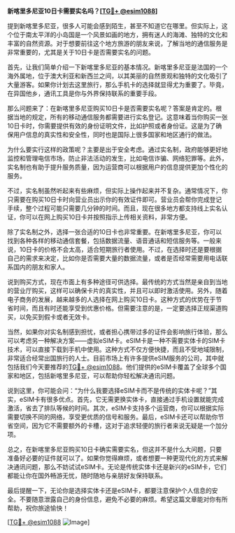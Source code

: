 **新喀里多尼亚10日卡需要实名吗？[[TG💪+ @esim1088](https://t.me/s/esim1088)]**

提到新喀里多尼亚，很多人可能会感到陌生，甚至不知道它在哪里。但实际上，这个位于南太平洋的小岛国是一个风景如画的地方，拥有迷人的海滩、独特的文化和丰富的自然资源。对于想要前往这个地方旅游的朋友来说，了解当地的通信服务是非常重要的，尤其是关于10日卡是否需要实名的问题。

首先，让我们简单介绍一下新喀里多尼亚的基本情况。新喀里多尼亚是法国的一个海外属地，位于澳大利亚和新西兰之间，以其美丽的自然景观和独特的文化吸引了大量游客。如果你计划去这里旅行，那么手机卡的选择就显得尤为重要了。毕竟，在异国他乡，通讯工具是你与外界保持联系的重要手段。

那么问题来了：在新喀里多尼亚购买10日卡是否需要实名呢？答案是肯定的。根据当地的规定，所有的移动通信服务都需要进行实名登记。这意味着当你购买一张10日卡时，你需要提供有效的身份证明文件，比如护照或者身份证。这是为了确保用户信息的真实性和安全性，同时也是国际上很多国家和地区通行的做法。

为什么要实行这样的政策呢？主要是出于安全考虑。通过实名制，政府能够更好地监控和管理电信市场，防止非法活动的发生，比如电信诈骗、网络犯罪等。此外，实名制也有助于提升服务质量，因为运营商可以根据用户的信息提供更加个性化的服务。

不过，实名制虽然听起来有些麻烦，但实际上操作起来并不复杂。通常情况下，你只需要在购买10日卡时向营业员出示你的有效证件即可。营业员会帮你完成登记手续，整个过程可能只需要几分钟的时间。而且，现在很多地方都支持线上实名认证，你可以在网上购买10日卡并按照指示上传相关资料，非常方便。

除了实名制之外，选择一张合适的10日卡也非常重要。在新喀里多尼亚，你可以找到各种各样的移动通信套餐，包括数据流量、语音通话和短信服务等。一般来说，10日卡的价格不会太高，适合短期旅行者使用。不过，在选择时还是要根据自己的需求来决定，比如你是否需要大量的数据流量，或者是否经常需要用电话联系国内的朋友和家人。

说到购买方式，现在市面上有多种途径可供选择。最传统的方式当然是亲自到当地的营业厅购买，这样可以确保卡片的真实性，并且可以即时激活使用。另外，随着电子商务的发展，越来越多的人选择在网上购买10日卡。这种方式的优势在于节省时间，而且有时还能享受到优惠价格。但需要注意的是，一定要选择正规渠道购买，以免买到假卡或者无效卡。

当然，如果你对实名制感到担忧，或者担心携带过多的证件会影响旅行体验，那么可以考虑另一种解决方案——虚拟eSIM卡。eSIM卡是一种不需要实体卡的SIM卡技术，可以直接下载到手机中使用。这种方式不仅方便快捷，而且不受地域限制，非常适合经常出国旅行的人士。目前市场上有许多提供eSIM服务的公司，其中就包括我们今天要推荐的[TG💪+ @esim1088](https://t.me/s/esim1088)。他们提供的eSIM卡覆盖了全球多个国家和地区，包括新喀里多尼亚，可以帮助你轻松解决通讯问题。

说到这里，你可能会问：“为什么我要选择eSIM卡而不是传统的实体卡呢？”其实，eSIM卡有很多优点。首先，它无需更换实体卡，直接通过手机设置就能完成激活，省去了排队等候的时间。其次，eSIM卡支持多个运营商，你可以根据实际需要切换不同的网络，享受更优质的信号和服务。最后，eSIM卡还可以帮助你节省空间，因为它不需要额外的卡槽，这对于追求轻便的旅行者来说无疑是一个加分项。

总之，在新喀里多尼亚购买10日卡确实需要实名，但这并不是什么大问题，只要准备好必要的证件就可以了。如果你觉得麻烦，或者想要一种更现代化的方式来解决通讯问题，那么不妨试试eSIM卡。无论是传统实体卡还是新兴的eSIM卡，它们都能让你在国外畅游无忧，随时随地与亲朋好友保持联系。

最后提醒一下，无论你是选择实体卡还是eSIM卡，都要注意保护个人信息的安全。不要随意泄露自己的身份信息，避免不必要的麻烦。希望这篇文章能对你有所帮助，祝你旅途愉快！

[[TG💪+ @esim1088](https://t.me/s/esim1088) ![Image](https://i.postimg.cc/4NQfJmqS/Snipaste-2025-05-13-00-14-12.png)]